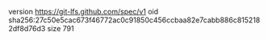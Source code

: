 version https://git-lfs.github.com/spec/v1
oid sha256:27c50e5cac673f46772ac0c91850c456ccbaa82e7cabb886c8152182df8d76d3
size 791
